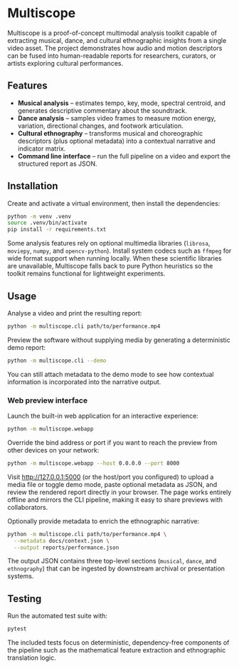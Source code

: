 # Multiscope

Multiscope is a proof-of-concept multimodal analysis toolkit capable of extracting
musical, dance, and cultural ethnographic insights from a single video asset. The
project demonstrates how audio and motion descriptors can be fused into
human-readable reports for researchers, curators, or artists exploring cultural
performances.

## Features

- **Musical analysis** – estimates tempo, key, mode, spectral centroid, and
  generates descriptive commentary about the soundtrack.
- **Dance analysis** – samples video frames to measure motion energy, variation,
  directional changes, and footwork articulation.
- **Cultural ethnography** – transforms musical and choreographic descriptors
  (plus optional metadata) into a contextual narrative and indicator matrix.
- **Command line interface** – run the full pipeline on a video and export the
  structured report as JSON.

## Installation

Create and activate a virtual environment, then install the dependencies:

```bash
python -m venv .venv
source .venv/bin/activate
pip install -r requirements.txt
```

Some analysis features rely on optional multimedia libraries (`librosa`,
`moviepy`, `numpy`, and `opencv-python`). Install system codecs such as `ffmpeg`
for wide format support when running locally. When these scientific libraries
are unavailable, Multiscope falls back to pure Python heuristics so the toolkit
remains functional for lightweight experiments.

## Usage

Analyse a video and print the resulting report:

```bash
python -m multiscope.cli path/to/performance.mp4
```

Preview the software without supplying media by generating a deterministic demo report:

```bash
python -m multiscope.cli --demo
```

You can still attach metadata to the demo mode to see how contextual information is
incorporated into the narrative output.

### Web preview interface

Launch the built-in web application for an interactive experience:

```bash
python -m multiscope.webapp
```

Override the bind address or port if you want to reach the preview from other devices on
your network:

```bash
python -m multiscope.webapp --host 0.0.0.0 --port 8000
```

Visit <http://127.0.0.1:5000> (or the host/port you configured) to upload a media file or
toggle demo mode, paste optional metadata as JSON, and review the rendered report directly
in your browser. The page works entirely offline and mirrors the CLI pipeline, making it
easy to share previews with collaborators.

Optionally provide metadata to enrich the ethnographic narrative:

```bash
python -m multiscope.cli path/to/performance.mp4 \
  --metadata docs/context.json \
  --output reports/performance.json
```

The output JSON contains three top-level sections (`musical`, `dance`, and
`ethnography`) that can be ingested by downstream archival or presentation
systems.

## Testing

Run the automated test suite with:

```bash
pytest
```

The included tests focus on deterministic, dependency-free components of the
pipeline such as the mathematical feature extraction and ethnographic
translation logic.

